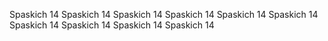 Spaskich 14
Spaskich 14
Spaskich 14
Spaskich 14
Spaskich 14
Spaskich 14
Spaskich 14
Spaskich 14
Spaskich 14
Spaskich 14
